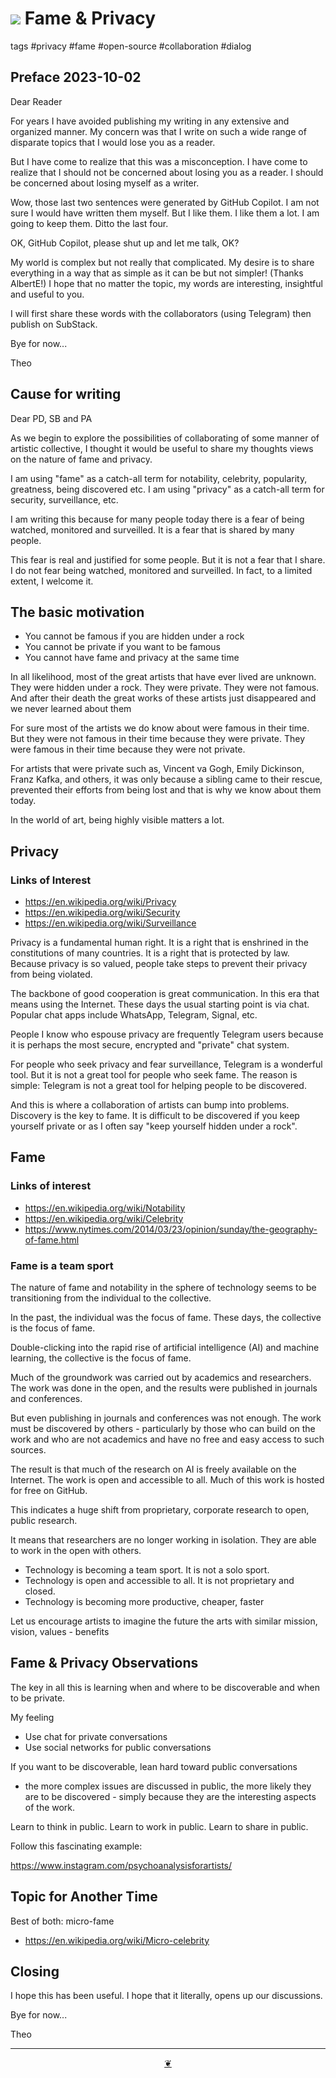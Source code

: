 # [![](https://pushme-pullyou.github.io/assets/svg/octicon.svg )](https://github.com/theo-armour/pages/blob/main/00-journal/2023-10-02-fame-privacy.md)  Fame & Privacy

tags #privacy #fame #open-source #collaboration #dialog

## Preface 2023-10-02

Dear Reader

For years I have avoided publishing my writing in any extensive and organized manner. My concern was that I write on such a wide range of disparate topics that I would lose you as a reader.

But I have come to realize that this was a misconception. I have come to realize that I should not be concerned about losing you as a reader. I should be concerned about losing myself as a writer.

Wow, those last two sentences were generated by GitHub Copilot. I am not sure I would have written them myself. But I like them. I like them a lot. I am going to keep them. Ditto the last four.

OK, GitHub Copilot, please shut up and let me talk, OK?

My world is complex but not really that complicated. My desire is to share everything in a way that as simple as it can be but not simpler! (Thanks AlbertE!) I hope that no matter the topic, my words are interesting, insightful and useful to you.


I will first share these words with the collaborators (using Telegram) then publish on SubStack.

Bye for now...

Theo


## Cause for writing

Dear PD, SB and PA

As we begin to explore the possibilities of collaborating of some manner of artistic collective, I thought it would be useful to share my thoughts views on the nature of fame and privacy.

I am using "fame" as a catch-all term for notability, celebrity, popularity, greatness, being discovered etc. I am using "privacy" as a catch-all term for security, surveillance, etc.

I am writing this because for many people today there is a fear of being watched, monitored and surveilled. It is a fear that is shared by many people.

This fear is real and justified for some people. But it is not a fear that I share. I do not fear being watched, monitored and surveilled. In fact, to a limited extent, I welcome it.


## The basic motivation

* You cannot be famous if you are hidden under a rock
* You cannot be private if you want to be famous
* You cannot have fame and privacy at the same time

In all likelihood, most of the great artists that have ever lived are unknown. They were hidden under a rock. They were private. They were not famous. And after their death the great works of these artists just disappeared and we never learned about them

For sure most of the artists we do know about were famous in their time. But they were not famous in their time because they were private. They were famous in their time because they were not private.

For artists that were private such as, Vincent va Gogh, Emily Dickinson, Franz Kafka, and others, it was only because a sibling came to their rescue, prevented their efforts from being lost and that is why we know about them today.

In the world of art, being highly visible matters a lot.

## Privacy

### Links of Interest

* https://en.wikipedia.org/wiki/Privacy
* https://en.wikipedia.org/wiki/Security
* https://en.wikipedia.org/wiki/Surveillance

Privacy is a fundamental human right. It is a right that is enshrined in the constitutions of many countries. It is a right that is protected by law. Because privacy is so valued, people take steps to prevent their privacy from being violated.

The backbone of good cooperation is great communication. In this era that means using the Internet. These days the usual starting point is via chat. Popular chat apps include WhatsApp, Telegram, Signal, etc.

People I know who espouse privacy are frequently Telegram users because it is perhaps the most secure, encrypted and "private" chat system.

For people who seek privacy and fear surveillance, Telegram is a wonderful tool. But it is not a great tool for people who seek fame. The reason is simple: Telegram is not a great tool for helping people to be discovered.

And this is where a collaboration of artists can bump into problems.
Discovery is the key to fame. It is difficult to be discovered if you keep yourself private or as I often say "keep yourself hidden under a rock".


## Fame

### Links of interest

* https://en.wikipedia.org/wiki/Notability
* https://en.wikipedia.org/wiki/Celebrity
* https://www.nytimes.com/2014/03/23/opinion/sunday/the-geography-of-fame.html

### Fame is a team sport

The nature of fame and notability in the sphere of technology seems to be transitioning from the individual to the collective.

In the past, the individual was the focus of fame. These days, the collective is the focus of fame.

Double-clicking into the rapid rise of artificial intelligence (AI) and machine learning, the collective is the focus of fame.

Much of the groundwork was carried out by academics and researchers. The work was done in the open, and the results were published in journals and conferences.

But even publishing in journals and conferences was not enough. The work must be discovered by others - particularly by those who can build on the work and who are not academics and have no free and easy access to such sources.

The result is that much of the research on AI is freely available on the Internet. The work is open and accessible to all. Much of this work is hosted for free on GitHub.

This indicates a huge shift from proprietary, corporate research to open, public research.

It means that researchers are no longer working in isolation. They are able to work in the open with others.

* Technology is becoming a team sport. It is not a solo sport.
* Technology is open and accessible to all. It is not proprietary and closed.
* Technology is becoming more productive, cheaper, faster

Let us encourage artists to imagine the future the arts with similar mission, vision, values - benefits


## Fame & Privacy Observations

The key in all this is learning when and where to be discoverable and when to be private.

My feeling

* Use chat for private conversations
* Use social networks for public conversations

If you want to be discoverable, lean hard toward public conversations

* the more complex issues are discussed in public, the more likely they are to be discovered - simply because they are the interesting aspects of the work.

Learn to think in public. Learn to work in public. Learn to share in public.

Follow this fascinating example:

https://www.instagram.com/psychoanalysisforartists/


## Topic for Another Time

Best of both: micro-fame

* https://en.wikipedia.org/wiki/Micro-celebrity

## Closing

I hope this has been useful. I hope that it literally, opens up our discussions.

Bye for now...

Theo



***

<center title="Hello! Click me to go up to the top" ><a class=aDingbat href=javascript:window.scrollTo(0,0);> ❦ </a></center>
